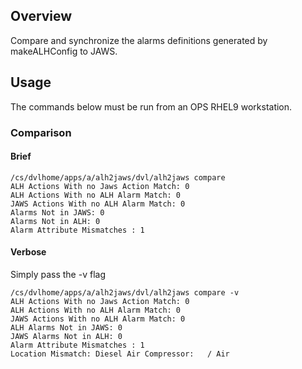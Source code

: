 
## Overview

Compare and synchronize the alarms definitions generated by makeALHConfig to JAWS.

## Usage

The commands below must be run from an OPS RHEL9 workstation.

### Comparison

#### Brief
```shell
/cs/dvlhome/apps/a/alh2jaws/dvl/alh2jaws compare
ALH Actions With no Jaws Action Match: 0
ALH Actions With no ALH Alarm Match: 0
JAWS Actions With no ALH Alarm Match: 0
Alarms Not in JAWS: 0
Alarms Not in ALH: 0
Alarm Attribute Mismatches : 1
```
#### Verbose

Simply pass the -v flag

```shell
/cs/dvlhome/apps/a/alh2jaws/dvl/alh2jaws compare -v
ALH Actions With no Jaws Action Match: 0
ALH Actions With no ALH Alarm Match: 0
JAWS Actions With no ALH Alarm Match: 0
ALH Alarms Not in JAWS: 0
JAWS Alarms Not in ALH: 0
Alarm Attribute Mismatches : 1
Location Mismatch: Diesel Air Compressor:   / Air

```






